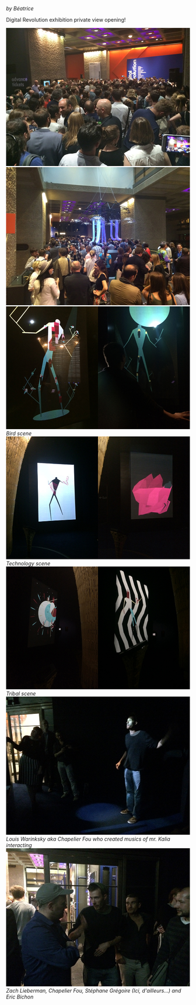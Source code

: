 _by Béatrice_

Digital Revolution exhibition private view opening!


![image](../project_images/20140703_private-view/01.jpg)
![image](../project_images/20140703_private-view/02.jpg)
![image](../project_images/20140703_private-view/03.jpg)
_Bird scene_
![image](../project_images/20140703_private-view/04.jpg)
_Technology scene_
![image](../project_images/20140703_private-view/05.jpg)
_Tribal scene_
![image](../project_images/20140703_private-view/06.jpg)
_Louis Warinksky aka Chapelier Fou who created musics of mr. Kalia interacting_
![image](../project_images/20140703_private-view/07.jpg)
_Zach Lieberman, Chapelier Fou, Stéphane Grégoire (Ici, d'ailleurs…) and Eric Bichon_







